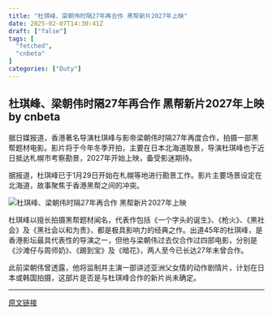 ```yaml
---
title: "杜琪峰、梁朝伟时隔27年再合作 黑帮新片2027年上映"
date: 2025-02-07T14:30:41Z
draft: ["false"]
tags: [
  "fetched",
  "cnbeta"
]
categories: ["Duty"]
---
```

杜琪峰、梁朝伟时隔27年再合作 黑帮新片2027年上映 by cnbeta
------
<div style="margin-top:10px" class="content" id="artibody"><p>据日媒报道，香港著名导演杜琪峰与影帝梁朝伟时隔27年再度合作，拍摄一部黑帮题材电影。影片将于今年冬季开拍，主要在日本北海道取景，导演杜琪峰也于近日抵达札幌市考察勘景，2027年开始上映，备受影迷期待。</p><div class="article-global"></div><p>据报道，杜琪峰已于1月29日开始在札幌等地进行勘景工作。影片主要场景设定在北海道，故事聚焦于香港黑帮之间的冲突。</p><p><img src="https://img.3dmgame.com/uploads/images/news/20250207/1738933688_876797_jpg_r.jpg" alt="杜琪峰、梁朝伟时隔27年再合作 黑帮新片2027年上映"></p><p>杜琪峰以擅长拍摄黑帮题材闻名，代表作包括《一个字头的诞生》、《枪火》、《黑社会》及《黑社会以和为贵》，都是极具影响力的经典之作。出道45年的杜琪峰，是香港影坛最具代表性的导演之一，但他与梁朝伟过去仅合作过四部电影，分别是《沙滩仔与周师奶》、《踢到宝》及《暗花》，两人至今已长达27年未曾合作。</p><p>此前梁朝伟曾透露，他将监制并主演一部讲述亚洲父女情的动作剧情片，计划在日本或韩国拍摄，这部片是否是与杜琪峰合作的新片尚未确定。</p></div>  
<hr>
<a href="https://m.cnbeta.com.tw/wap/view/1476920.htm",target="_blank" rel="noopener noreferrer">原文链接</a>
